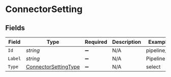 # ConnectorSetting


## Fields

| Field                                                                   | Type                                                                    | Required                                                                | Description                                                             | Example                                                                 |
| ----------------------------------------------------------------------- | ----------------------------------------------------------------------- | ----------------------------------------------------------------------- | ----------------------------------------------------------------------- | ----------------------------------------------------------------------- |
| `Id`                                                                    | *string*                                                                | :heavy_minus_sign:                                                      | N/A                                                                     | pipeline_id                                                             |
| `Label`                                                                 | *string*                                                                | :heavy_minus_sign:                                                      | N/A                                                                     | Pipeline                                                                |
| `Type`                                                                  | [ConnectorSettingType](../../Models/Components/ConnectorSettingType.md) | :heavy_minus_sign:                                                      | N/A                                                                     | select                                                                  |